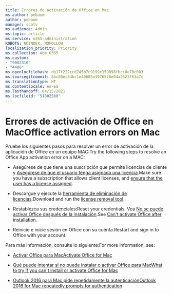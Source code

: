 ```yaml
---
title: Errores de activación de Office en Mac
ms.author: pebaum
author: pebaum
manager: scotv
ms.audience: Admin
ms.topic: article
ms.service: o365-administration
ROBOTS: NOINDEX, NOFOLLOW
localization_priority: Priority
ms.collection: Adm_O365
ms.custom:
- "9002310"
- "4488"
ms.openlocfilehash: db17f222ccd245b7c9199c159098fbcc8e78c003
ms.sourcegitcommit: 8bc60ec34bc1e40685e3976576e04a2623f63a7c
ms.translationtype: HT
ms.contentlocale: es-ES
ms.lasthandoff: 04/15/2021
ms.locfileid: "51802580"
---
```

# <a name="office-activation-errors-on-mac"></a><span data-ttu-id="68aa5-102">Errores de activación de Office en Mac</span><span class="sxs-lookup"><span data-stu-id="68aa5-102">Office activation errors on Mac</span></span>

<span data-ttu-id="68aa5-103">Pruebe los siguientes pasos para resolver un error de activación de la aplicación de Office en un equipo MAC:</span><span class="sxs-lookup"><span data-stu-id="68aa5-103">Try the following steps to resolve an Office App activation error on a MAC:</span></span>

- <span data-ttu-id="68aa5-104">Asegúrese de que tiene una suscripción que permite licencias de cliente y [Asegúrese de que el usuario tenga asignada una licencia](https://docs.microsoft.com/microsoft-365/admin/add-users/add-users).</span><span class="sxs-lookup"><span data-stu-id="68aa5-104">Make sure you have a subscription that allows client licenses, and [ensure that the user has a license assigned](https://docs.microsoft.com/microsoft-365/admin/add-users/add-users).</span></span>

- <span data-ttu-id="68aa5-105">Descargue y ejecute la [herramienta de eliminación de licencias](https://support.office.com/article/how-to-remove-office-license-files-on-a-mac-b032c0f6-a431-4dad-83a9-6b727c03b193).</span><span class="sxs-lookup"><span data-stu-id="68aa5-105">Download and run the [license removal tool](https://support.office.com/article/how-to-remove-office-license-files-on-a-mac-b032c0f6-a431-4dad-83a9-6b727c03b193).</span></span>

- <span data-ttu-id="68aa5-106">Restablezca sus credenciales:</span><span class="sxs-lookup"><span data-stu-id="68aa5-106">Reset your credentials.</span></span> <span data-ttu-id="68aa5-107">Vea [No se puede activar Office después de la instalación](https://support.office.com/article/5efba2b4-b1e6-4e5f-bf3c-6ab945d03dea#bkmk_cantactivate).</span><span class="sxs-lookup"><span data-stu-id="68aa5-107">See [Can't activate Office after installation](https://support.office.com/article/5efba2b4-b1e6-4e5f-bf3c-6ab945d03dea#bkmk_cantactivate).</span></span>

- <span data-ttu-id="68aa5-108">Reinicie e inicie sesión en Office con su cuenta.</span><span class="sxs-lookup"><span data-stu-id="68aa5-108">Restart and sign in to Office with your account.</span></span>

<span data-ttu-id="68aa5-109">Para más información, consulte lo siguiente:</span><span class="sxs-lookup"><span data-stu-id="68aa5-109">For more information, see:</span></span>

- [<span data-ttu-id="68aa5-110">Activar Office para Mac</span><span class="sxs-lookup"><span data-stu-id="68aa5-110">Activate Office for Mac</span></span>](https://support.office.com/article/activate-office-for-mac-7f6646b1-bb14-422a-9ad4-a53410fcefb2)

- [<span data-ttu-id="68aa5-111">Qué puede intentar si no puede instalar o activar Office para Mac</span><span class="sxs-lookup"><span data-stu-id="68aa5-111">What to try if you can't install or activate Office for Mac</span></span>](https://support.office.com/article/5efba2b4-b1e6-4e5f-bf3c-6ab945d03dea#picktab=activation)

- [<span data-ttu-id="68aa5-112">Outlook 2016 para Mac pide repetidamente la autenticación</span><span class="sxs-lookup"><span data-stu-id="68aa5-112">Outlook 2016 for Mac repeatedly prompts for authentication</span></span>](https://docs.microsoft.com/outlook/troubleshoot/sign-in/repeated-prompts-authentication)
